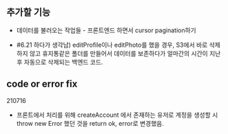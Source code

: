 ## 추가할 기능

- 데이터를 불러오는 작업들 - 프론트엔드 하면서 cursor pagination하기

- #6.21 하다가 생각남) editProfile이나 editPhoto를 했을 경우, S3에서 바로 삭제하지 않고 휴지통같은 폴더를 만들어서 데이터를 보존하다가 얼마간의 시간이 지난 후 자동으로 삭제되는 백엔드 코드.

## code or error fix

210716

- 프론트에서 처리를 위해 createAccount 에서 존재하는 유저로 계정을 생성할 시 throw new Error 했던 것을 return ok, error로 변경했음.
